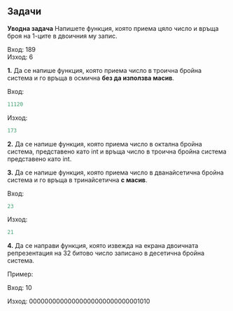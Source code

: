 ## Задачи

**Уводна задача** Напишете функция, която приема цяло число и връща броя на 1-ците в двоичния му запис. <br />

   Вход: 189 <br />
   Изход: 6 <br />
   
**1.** Да се напише функция, която приема число в трoична бройна система и го връща в осмична **без да използва масив**.

Вход:
```c++
11120
```

Изход:
```c++
173
```

**2.** Да се напише функция, която приема число в октална бройна система, представено като int и връща число в троична бройна система представено като int.

**3.** Да се напише функция, която приема число в дванайсетична бройна система и го връща в тринайсетична **с масив**.

Вход:
```c++
23
```

Изход:
```c++
21
```


**4.** Да се направи функция, която извежда на екрана двоичната репрезентация на 32 битово число записано в десетична бройна система.

Пример:

Вход: 10

Изход: 00000000000000000000000000001010
